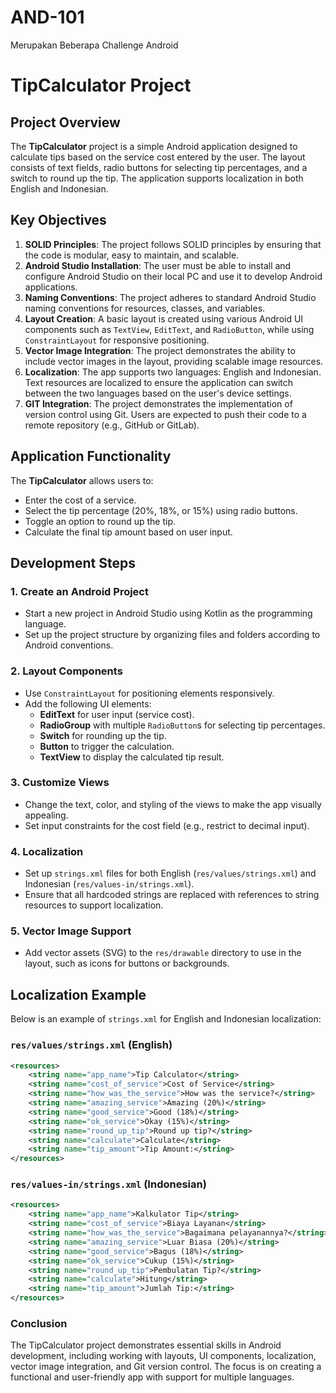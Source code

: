 # AND-101

Merupakan Beberapa Challenge Android

# TipCalculator Project

## Project Overview
The **TipCalculator** project is a simple Android application designed to calculate tips based on the service cost entered by the user. The layout consists of text fields, radio buttons for selecting tip percentages, and a switch to round up the tip. The application supports localization in both English and Indonesian.

## Key Objectives
1. **SOLID Principles**: The project follows SOLID principles by ensuring that the code is modular, easy to maintain, and scalable.
2. **Android Studio Installation**: The user must be able to install and configure Android Studio on their local PC and use it to develop Android applications.
3. **Naming Conventions**: The project adheres to standard Android Studio naming conventions for resources, classes, and variables.
4. **Layout Creation**: A basic layout is created using various Android UI components such as `TextView`, `EditText`, and `RadioButton`, while using `ConstraintLayout` for responsive positioning.
5. **Vector Image Integration**: The project demonstrates the ability to include vector images in the layout, providing scalable image resources.
6. **Localization**: The app supports two languages: English and Indonesian. Text resources are localized to ensure the application can switch between the two languages based on the user's device settings.
7. **GIT Integration**: The project demonstrates the implementation of version control using Git. Users are expected to push their code to a remote repository (e.g., GitHub or GitLab).

## Application Functionality
The **TipCalculator** allows users to:
- Enter the cost of a service.
- Select the tip percentage (20%, 18%, or 15%) using radio buttons.
- Toggle an option to round up the tip.
- Calculate the final tip amount based on user input.

## Development Steps

### 1. Create an Android Project
- Start a new project in Android Studio using Kotlin as the programming language.
- Set up the project structure by organizing files and folders according to Android conventions.

### 2. Layout Components
- Use `ConstraintLayout` for positioning elements responsively.
- Add the following UI elements:
  - **EditText** for user input (service cost).
  - **RadioGroup** with multiple `RadioButton`s for selecting tip percentages.
  - **Switch** for rounding up the tip.
  - **Button** to trigger the calculation.
  - **TextView** to display the calculated tip result.

### 3. Customize Views
- Change the text, color, and styling of the views to make the app visually appealing.
- Set input constraints for the cost field (e.g., restrict to decimal input).

### 4. Localization
- Set up `strings.xml` files for both English (`res/values/strings.xml`) and Indonesian (`res/values-in/strings.xml`).
- Ensure that all hardcoded strings are replaced with references to string resources to support localization.

### 5. Vector Image Support
- Add vector assets (SVG) to the `res/drawable` directory to use in the layout, such as icons for buttons or backgrounds.

## Localization Example

Below is an example of `strings.xml` for English and Indonesian localization:

### `res/values/strings.xml` (English)
```xml
<resources>
    <string name="app_name">Tip Calculator</string>
    <string name="cost_of_service">Cost of Service</string>
    <string name="how_was_the_service">How was the service?</string>
    <string name="amazing_service">Amazing (20%)</string>
    <string name="good_service">Good (18%)</string>
    <string name="ok_service">Okay (15%)</string>
    <string name="round_up_tip">Round up tip?</string>
    <string name="calculate">Calculate</string>
    <string name="tip_amount">Tip Amount:</string>
</resources>
```
### `res/values-in/strings.xml` (Indonesian)

```xml
<resources>
    <string name="app_name">Kalkulator Tip</string>
    <string name="cost_of_service">Biaya Layanan</string>
    <string name="how_was_the_service">Bagaimana pelayanannya?</string>
    <string name="amazing_service">Luar Biasa (20%)</string>
    <string name="good_service">Bagus (18%)</string>
    <string name="ok_service">Cukup (15%)</string>
    <string name="round_up_tip">Pembulatan Tip?</string>
    <string name="calculate">Hitung</string>
    <string name="tip_amount">Jumlah Tip:</string>
</resources>
```

### Conclusion

The TipCalculator project demonstrates essential skills in Android development, including working with layouts, UI components, localization, vector image integration, and Git version control. The focus is on creating a functional and user-friendly app with support for multiple languages.



